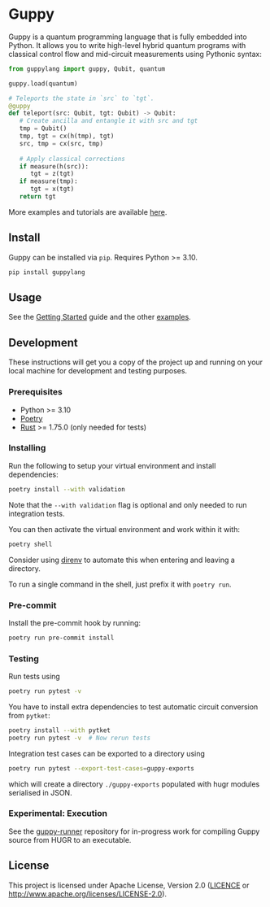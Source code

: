 # Guppy

Guppy is a quantum programming language that is fully embedded into Python.
It allows you to write high-level hybrid quantum programs with classical control flow and mid-circuit measurements using Pythonic syntax:

```python
from guppylang import guppy, Qubit, quantum

guppy.load(quantum)

# Teleports the state in `src` to `tgt`.
@guppy
def teleport(src: Qubit, tgt: Qubit) -> Qubit:
   # Create ancilla and entangle it with src and tgt
   tmp = Qubit()
   tmp, tgt = cx(h(tmp), tgt)
   src, tmp = cx(src, tmp)
   
   # Apply classical corrections
   if measure(h(src)):
      tgt = z(tgt)
   if measure(tmp):
      tgt = x(tgt)
   return tgt
```

More examples and tutorials are available [here][examples].

[examples]: ./examples/


## Install

Guppy can be installed via `pip`. Requires Python >= 3.10.

```sh
pip install guppylang
```


## Usage

See the [Getting Started][getting-started] guide and the other [examples].

[getting-started]: ./examples/1-Getting-Started.md


## Development

These instructions will get you a copy of the project up and running on your local machine for development and testing purposes.

### Prerequisites

- Python >= 3.10
- [Poetry](https://python-poetry.org/docs/#installation)
- [Rust](https://www.rust-lang.org/tools/install) >= 1.75.0  (only needed for tests)

### Installing

Run the following to setup your virtual environment and install dependencies:

```sh
poetry install --with validation
```

Note that the `--with validation` flag is optional and only needed to run integration tests.

You can then activate the virtual environment and work within it with:

```sh
poetry shell
```

Consider using [direnv](https://github.com/direnv/direnv/wiki/Python#poetry) to
automate this when entering and leaving a directory.

To run a single command in the shell, just prefix it with `poetry run`.

### Pre-commit

Install the pre-commit hook by running:

```sh
poetry run pre-commit install
```


### Testing

Run tests using

```sh
poetry run pytest -v
```

You have to install extra dependencies to test automatic circuit conversion from `pytket`:

```sh
poetry install --with pytket
poetry run pytest -v  # Now rerun tests
```


Integration test cases can be exported to a directory using

```sh
poetry run pytest --export-test-cases=guppy-exports
```

which will create a directory `./guppy-exports` populated with hugr modules serialised in JSON.

### Experimental: Execution

See the [guppy-runner](https://github.com/CQCL/guppy-runner) repository for in-progress work for compiling Guppy source from HUGR to an executable.

## License

This project is licensed under Apache License, Version 2.0 ([LICENCE][] or http://www.apache.org/licenses/LICENSE-2.0).

  [LICENCE]: ./LICENCE

